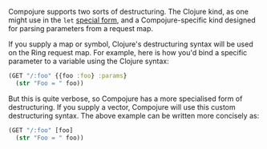 Compojure supports two sorts of destructuring. The Clojure kind, as one might use in the `let` [special form](http://clojure.org/special_forms), and a Compojure-specific kind designed for parsing parameters from a request map.

If you supply a map or symbol, Clojure's destructuring syntax will be used on the Ring request map. For example, here is how you'd bind a specific parameter to a variable using the Clojure syntax:

```clojure
(GET "/:foo" {{foo :foo} :params}
  (str "Foo = " foo))
```

But this is quite verbose, so Compojure has a more specialised form of destructuring. If you supply a vector, Compojure will use this custom destructuring syntax. The above example can be written more concisely as:

```clojure
(GET "/:foo" [foo]
  (str "Foo = " foo))
```